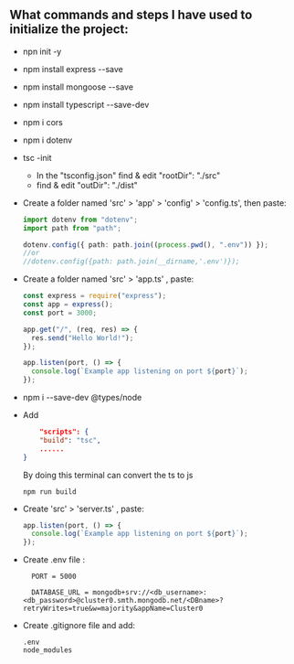 ## What commands and steps I have used to initialize the project:

- npn init -y
- npm install express --save
- npm install mongoose --save
- npm install typescript --save-dev
- npm i cors
- npm i dotenv
- tsc -init
  - In the "tsconfig.json" find & edit "rootDir": "./src"
  - find & edit "outDir": "./dist"
- Create a folder named 'src' > 'app' > 'config' > 'config.ts', then paste:

  ```ts
  import dotenv from "dotenv";
  import path from "path";

  dotenv.config({ path: path.join((process.pwd(), ".env")) });
  //or
  //dotenv.config({path: path.join(__dirname,'.env')});
  ```

- Create a folder named 'src' > 'app.ts' , paste:

  ```js
  const express = require("express");
  const app = express();
  const port = 3000;

  app.get("/", (req, res) => {
    res.send("Hello World!");
  });

  app.listen(port, () => {
    console.log(`Example app listening on port ${port}`);
  });
  ```

- npm i --save-dev @types/node

- Add

  ```json
      "scripts": {
      "build": "tsc",
      ......
  }
  ```

  By doing this terminal can convert the ts to js

  ```terminal
  npm run build
  ```

- Create 'src' > 'server.ts' , paste:

  ```js
  app.listen(port, () => {
    console.log(`Example app listening on port ${port}`);
  });
  ```

- Create .env file :

  ```
    PORT = 5000

    DATABASE_URL = mongodb+srv://<db_username>:<db_password>@cluster0.smth.mongodb.net/<DBname>?retryWrites=true&w=majority&appName=Cluster0
  ```

- Create .gitignore file and add:

  ```
  .env
  node_modules
  ```
